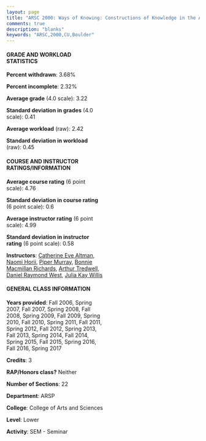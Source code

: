 ```yaml
---
layout: page
title: "ARSC 2000: Ways of Knowing: Constructions of Knowledge in the Academy and Beyond Statistics"
comments: true
description: "blanks"
keywords: "ARSC,2000,CU,Boulder"
---
```

<head>
<script src="https://ajax.googleapis.com/ajax/libs/jquery/2.1.3/jquery.min.js"></script>
<script src="https://dl.dropboxusercontent.com/s/pc42nxpaw1ea4o9/highcharts.js?dl=0"></script>
<!-- <script src="../assets/js/highcharts.js"></script> -->
<style type="text/css">@font-face {
	font-family: "Bebas Neue";
	src: url(https://www.filehosting.org/file/details/544349/BebasNeue Regular.otf) format("opentype");
	}
	h1.Bebas { 
		font-family: "Bebas Neue", Verdana, Tahoma;
	}
</style>
</head>
<body>
	<div id="container" style="float: right; width: 45%; height: 88%; margin-left: 2.5%; margin-right: 2.5%;"></div>
	<script language="JavaScript">
		$(document).ready(function() {
		var chart = {type: 'column'};
		var title = {text: 'Grade Distribution'};
		var xAxis = {categories: ['A','B','C','D','F'],crosshair: true};
		var yAxis = {min: 0,title: {text: 'Percentage'}};
		var tooltip = {headerFormat: '<center><b><span style="font-size:20px">{point.key}</span></b></center>',
		               pointFormat: '<td style="padding:0"><b>{point.y:.1f}%</b></td>',
		               footerFormat: '</table>',shared: true,useHTML: true};
		var plotOptions = {column: {pointPadding: 0.0,borderWidth: 0}};  
		var credits = {enabled: false};var series= [{name: 'Percent',data: [49.34,36.74,8.93,1.82,3.16,]}];
		var json = {};
		json.chart = chart;
		json.title = title;
		json.tooltip = tooltip;
		json.xAxis = xAxis;
		json.yAxis = yAxis;  
		json.series = series;
		json.plotOptions = plotOptions;  
		json.credits = credits;
		$('#container').highcharts(json);
	});
	</script>
</body>
			   
#### GRADE AND WORKLOAD STATISTICS

**Percent withdrawn**: 3.68%

**Percent incomplete**: 2.32%

**Average grade** (4.0 scale): 3.22

**Standard deviation in grades** (4.0 scale): 0.41

**Average workload** (raw): 2.42

**Standard deviation in workload** (raw): 0.45

#### COURSE AND INSTRUCTOR RATINGS/INFORMATION

**Average course rating** (6 point scale): 4.76

**Standard deviation in course rating** (6 point scale): 0.6

**Average instructor rating** (6 point scale): 4.99

**Standard deviation in instructor rating** (6 point scale): 0.58

**Instructors**: <a href='../../instructors/Catherine_Eve_Altman'>Catherine Eve Altman</a>, <a href='../../instructors/Naomi_Horii'>Naomi Horii</a>, <a href='../../instructors/Piper_Murray'>Piper Murray</a>, <a href='../../instructors/Bonnie_Macmillan_Richards'>Bonnie Macmillan Richards</a>, <a href='../../instructors/Arthur_Tredwell'>Arthur Tredwell</a>, <a href='../../instructors/Daniel_Raymond_West'>Daniel Raymond West</a>, <a href='../../instructors/Julia_Kay_Willis'>Julia Kay Willis</a>

#### GENERAL CLASS INFORMATION

**Years provided**: Fall 2006, Spring 2007, Fall 2007, Spring 2008, Fall 2008, Spring 2009, Fall 2009, Spring 2010, Fall 2010, Spring 2011, Fall 2011, Spring 2012, Fall 2012, Spring 2013, Fall 2013, Spring 2014, Fall 2014, Spring 2015, Fall 2015, Spring 2016, Fall 2016, Spring 2017

**Credits**: 3

**RAP/Honors class?** Neither

**Number of Sections**: 22

**Department**: ARSP

**College**: College of Arts and Sciences

**Level**: Lower

**Activity**: SEM - Seminar
